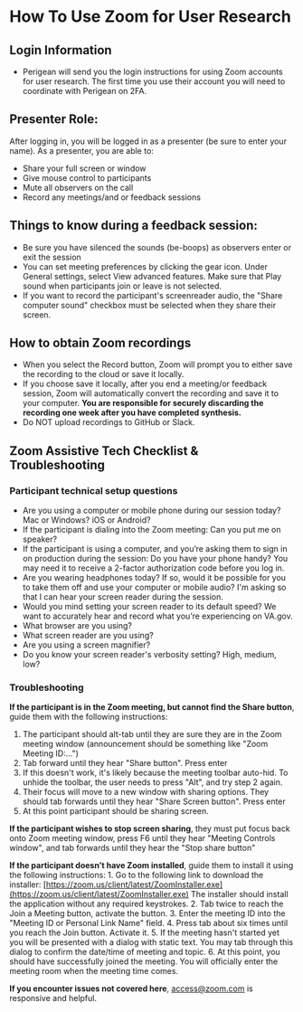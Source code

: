 # How To Use Zoom for User Research

## Login Information

* Perigean will send you the login instructions for using Zoom accounts for user research. The first time you use their account you will need to coordinate with Perigean on 2FA. 

## Presenter Role:

After logging in, you will be logged in as a presenter \(be sure to enter your name\). As a presenter, you are able to:

* Share your full screen or window
* Give mouse control to participants
* Mute all observers on the call
* Record any meetings/and or feedback sessions

## Things to know during a feedback session:

* Be sure you have silenced the sounds \(be-boops\) as observers enter or exit the session
* You can set meeting preferences by clicking the gear icon. Under General settings, select View advanced features. Make sure that Play sound when participants join or leave is not selected.
* If you want to record the participant's screenreader audio, the "Share computer sound" checkbox must be selected when they share their screen.

## How to obtain Zoom recordings

* When you select the Record button, Zoom will prompt you to either save the recording to the cloud or save it locally. 
* If you choose save it locally, after you end a meeting/or feedback session, Zoom will automatically convert the recording and save it to your computer. **You are responsible for securely discarding the recording one week after you have completed synthesis.** 
* Do NOT upload recordings to GitHub or Slack. 

## Zoom Assistive Tech Checklist & Troubleshooting

### Participant technical setup questions

* Are you using a computer or mobile phone during our session today? Mac or Windows? iOS or Android?
* If the participant is dialing into the Zoom meeting: Can you put me on speaker?
* If the participant is using a computer, and you’re asking them to sign in on production during the session: Do you have your phone handy? You may need it to receive a 2-factor authorization code before you log in.
* Are you wearing headphones today? If so, would it be possible for you to take them off and use your computer or mobile audio? I'm asking so that I can hear your screen reader during the session.
* Would you mind setting your screen reader to its default speed? We want to accurately hear and record what you’re experiencing on VA.gov.
* What browser are you using?
* What screen reader are you using?
* Are you using a screen magnifier?
* Do you know your screen reader's verbosity setting? High, medium, low?

### Troubleshooting

**If the participant is in the Zoom meeting, but cannot find the Share button**, guide them with the following instructions:

1. The participant should alt-tab until they are sure they are in the Zoom meeting window \(announcement should be something like "Zoom Meeting ID:..."\) 
2. Tab forward until they hear "Share button". Press enter
3. If this doesn't work, it's likely because the meeting toolbar auto-hid. To unhide the toolbar, the user needs to press "Alt", and try step 2 again. 
4. Their focus will move to a new window with sharing options. They should tab forwards until they hear "Share Screen button". Press enter
5. At this point participant should be sharing screen.

**If the participant wishes to stop screen sharing**, they must put focus back onto Zoom meeting window, press F6 until they hear "Meeting Controls window", and tab forwards until they hear the "Stop share button"

**If the participant doesn’t have Zoom installed**, guide them to install it using the following instructions: 1. Go to the following link to download the installer: [https://zoom.us/client/latest/ZoomInstaller.exe](https://zoom.us/client/latest/ZoomInstaller.exe) The installer should install the application without any required keystrokes. 2. Tab twice to reach the Join a Meeting button, activate the button. 3. Enter the meeting ID into the "Meeting ID or Personal Link Name" field. 4. Press tab about six times until you reach the Join button. Activate it. 5. If the meeting hasn't started yet you will be presented with a dialog with static text. You may tab through this dialog to confirm the date/time of meeting and topic. 6. At this point, you should have successfully joined the meeting. You will officially enter the meeting room when the meeting time comes.

**If you encounter issues not covered here**, access@zoom.com is responsive and helpful.

